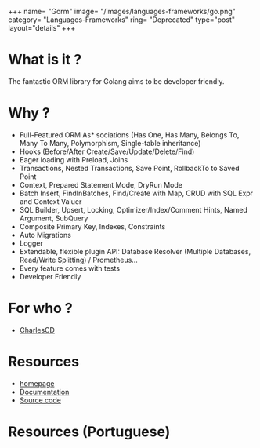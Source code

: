 +++
name= "Gorm"
image= "/images/languages-frameworks/go.png"
category= "Languages-Frameworks"
ring= "Deprecated"
type="post"
layout="details"
+++

# What is it ?

The fantastic ORM library for Golang aims to be developer friendly.


# Why ?

* Full-Featured ORM
As* sociations (Has One, Has Many, Belongs To, Many To Many, Polymorphism, Single-table inheritance)
* Hooks (Before/After Create/Save/Update/Delete/Find)
* Eager loading with Preload, Joins
* Transactions, Nested Transactions, Save Point, RollbackTo to Saved Point
* Context, Prepared Statement Mode, DryRun Mode
* Batch Insert, FindInBatches, Find/Create with Map, CRUD with SQL Expr and Context Valuer
* SQL Builder, Upsert, Locking, Optimizer/Index/Comment Hints, Named Argument, SubQuery
* Composite Primary Key, Indexes, Constraints
* Auto Migrations
* Logger
* Extendable, flexible plugin API: Database Resolver (Multiple Databases, Read/Write Splitting) / Prometheus…
* Every feature comes with tests
* Developer Friendly

# For who ?
* [CharlesCD](https://charlescd.io/)

# Resources
* [homepage](https://golang.org/)
* [Documentation](https://gorm.io/docs/index.html)
* [Source code](https://github.com/go-gorm/gorm)


# Resources (Portuguese)


